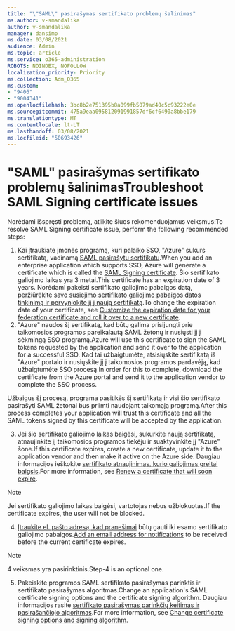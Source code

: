 ```yaml
---
title: "\"SAML\" pasirašymas sertifikato problemų šalinimas"
ms.author: v-smandalika
author: v-smandalika
manager: dansimp
ms.date: 03/08/2021
audience: Admin
ms.topic: article
ms.service: o365-administration
ROBOTS: NOINDEX, NOFOLLOW
localization_priority: Priority
ms.collection: Adm_O365
ms.custom:
- "9406"
- "9004341"
ms.openlocfilehash: 3bc8b2e751395b8a099fb5079ad40c5c93222e0e
ms.sourcegitcommit: 475a9eaa095812091991857df6cf6490a8bbe179
ms.translationtype: MT
ms.contentlocale: lt-LT
ms.lasthandoff: 03/08/2021
ms.locfileid: "50693426"
---
```

# <a name="troubleshoot-saml-signing-certificate-issues"></a><span data-ttu-id="5a0d7-102">"SAML" pasirašymas sertifikato problemų šalinimas</span><span class="sxs-lookup"><span data-stu-id="5a0d7-102">Troubleshoot SAML Signing certificate issues</span></span>

<span data-ttu-id="5a0d7-103">Norėdami išspręsti problemą, atlikite šiuos rekomenduojamus veiksmus:</span><span class="sxs-lookup"><span data-stu-id="5a0d7-103">To resolve SAML Signing certificate issue, perform the following recommended steps:</span></span>

1. <span data-ttu-id="5a0d7-104">Kai įtraukiate įmonės programą, kuri palaiko SSO, "Azure" sukurs sertifikatą, vadinamą [SAML pasirašytu sertifikatu](https://docs.microsoft.com/azure/active-directory/manage-apps/manage-certificates-for-federated-single-sign-on#auto-generated-certificate-for-gallery-and-non-gallery-applications).</span><span class="sxs-lookup"><span data-stu-id="5a0d7-104">When you add an enterprise application which supports SSO, Azure will generate a certificate which is called the [SAML Signing certificate](https://docs.microsoft.com/azure/active-directory/manage-apps/manage-certificates-for-federated-single-sign-on#auto-generated-certificate-for-gallery-and-non-gallery-applications).</span></span> <span data-ttu-id="5a0d7-105">Šio sertifikato galiojimo laikas yra 3 metai.</span><span class="sxs-lookup"><span data-stu-id="5a0d7-105">This certificate has an expiration date of 3 years.</span></span> <span data-ttu-id="5a0d7-106">Norėdami pakeisti sertifikato galiojimo pabaigos datą, peržiūrėkite [savo susiejimo sertifikato galiojimo pabaigos datos tinkinimą ir pervyniokite jį į naują sertifikatą](https://docs.microsoft.com/azure/active-directory/manage-apps/manage-certificates-for-federated-single-sign-on#customize-the-expiration-date-for-your-federation-certificate-and-roll-it-over-to-a-new-certificate).</span><span class="sxs-lookup"><span data-stu-id="5a0d7-106">To change the expiration date of your certificate, see [Customize the expiration date for your federation certificate and roll it over to a new certificate](https://docs.microsoft.com/azure/active-directory/manage-apps/manage-certificates-for-federated-single-sign-on#customize-the-expiration-date-for-your-federation-certificate-and-roll-it-over-to-a-new-certificate).</span></span>
2. <span data-ttu-id="5a0d7-107">"Azure" naudos šį sertifikatą, kad būtų galima prisijungti prie taikomosios programos pareikalautą SAML žetonų ir nusiųsti jį į sėkmingą SSO programą.</span><span class="sxs-lookup"><span data-stu-id="5a0d7-107">Azure will use this certificate to sign the SAML tokens requested by the application and send it over to the application for a successful SSO.</span></span> <span data-ttu-id="5a0d7-108">Kad tai užbaigtumėte, atsisiųskite sertifikatą iš "Azure" portalo ir nusiųskite jį į taikomosios programos pardavėją, kad užbaigtumėte SSO procesą.</span><span class="sxs-lookup"><span data-stu-id="5a0d7-108">In order for this to complete, download the certificate from the Azure portal and send it to the application vendor to complete the SSO process.</span></span>

<span data-ttu-id="5a0d7-109">Užbaigus šį procesą, programa pasitikės šį sertifikatą ir visi šio sertifikato pasirašyti SAML žetonai bus priimti naudojant taikomąją programą.</span><span class="sxs-lookup"><span data-stu-id="5a0d7-109">After this process completes your application will trust this certificate and all the SAML tokens signed by this certificate will be accepted by the application.</span></span>

3. <span data-ttu-id="5a0d7-110">Jei šio sertifikato galiojimo laikas baigėsi, sukurkite naują sertifikatą, atnaujinkite jį taikomosios programos tiekėju ir suaktyvinkite jį "Azure" šone.</span><span class="sxs-lookup"><span data-stu-id="5a0d7-110">If this certificate expires, create a new certificate, update it to the application vendor and then make it active on the Azure side.</span></span> <span data-ttu-id="5a0d7-111">Daugiau informacijos ieškokite [sertifikato atnaujinimas, kurio galiojimas greitai baigsis](https://docs.microsoft.com/azure/active-directory/manage-apps/manage-certificates-for-federated-single-sign-on#renew-a-certificate-that-will-soon-expire).</span><span class="sxs-lookup"><span data-stu-id="5a0d7-111">For more information, see [Renew a certificate that will soon expire](https://docs.microsoft.com/azure/active-directory/manage-apps/manage-certificates-for-federated-single-sign-on#renew-a-certificate-that-will-soon-expire).</span></span>

> [!NOTE]
> <span data-ttu-id="5a0d7-112">Jei sertifikato galiojimo laikas baigėsi, vartotojas nebus užblokuotas.</span><span class="sxs-lookup"><span data-stu-id="5a0d7-112">If the certificate expires, the user will not be blocked.</span></span>

4. <span data-ttu-id="5a0d7-113">[Įtraukite el. pašto adresą, kad pranešimai](https://docs.microsoft.com/azure/active-directory/manage-apps/manage-certificates-for-federated-single-sign-on#add-email-notification-addresses-for-certificate-expiration) būtų gauti iki esamo sertifikato galiojimo pabaigos.</span><span class="sxs-lookup"><span data-stu-id="5a0d7-113">[Add an email address for notifications](https://docs.microsoft.com/azure/active-directory/manage-apps/manage-certificates-for-federated-single-sign-on#add-email-notification-addresses-for-certificate-expiration) to be received before the current certificate expires.</span></span>

> [!NOTE]
> <span data-ttu-id="5a0d7-114">4 veiksmas yra pasirinktinis.</span><span class="sxs-lookup"><span data-stu-id="5a0d7-114">Step-4 is an optional one.</span></span>

5. <span data-ttu-id="5a0d7-115">Pakeiskite programos SAML sertifikato pasirašymas parinktis ir sertifikato pasirašymas algoritmas.</span><span class="sxs-lookup"><span data-stu-id="5a0d7-115">Change an application's SAML certificate signing options and the certificate signing algorithm.</span></span> <span data-ttu-id="5a0d7-116">Daugiau informacijos rasite [sertifikato pasirašymas parinkčių keitimas ir pasirašančiojo algoritmas](https://docs.microsoft.com/azure/active-directory/manage-apps/certificate-signing-options).</span><span class="sxs-lookup"><span data-stu-id="5a0d7-116">For more information, see [Change certificate signing options and signing algorithm](https://docs.microsoft.com/azure/active-directory/manage-apps/certificate-signing-options).</span></span>

